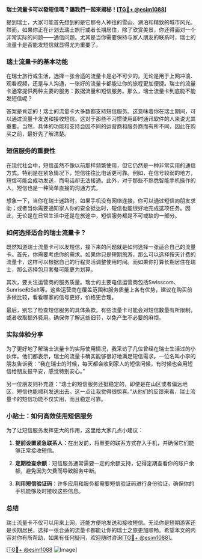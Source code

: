 **瑞士流量卡可以發短信嗎？讓我們一起來揭秘！[[TG💪+ @esim1088](https://t.me/s/esim1088)]**

提到瑞士，大家可能首先想到的是它那令人神往的雪山、湖泊和精致的城市风光。然而，如果你正在计划去瑞士旅行或者长期居住，除了欣赏美景，你还得面对一个非常实际的问题——通信问题。尤其是当你需要保持与家人朋友的联系时，瑞士的流量卡是否能发短信就显得尤为重要了。

### 瑞士流量卡的基本功能

在瑞士旅行或生活，选择一张合适的流量卡是必不可少的。无论是用于上网冲浪、观看视频，还是与人沟通，一张好的流量卡都能让你的旅程更加便捷。瑞士的流量卡通常提供两种主要的服务：数据流量和短信服务。那么，瑞士流量卡到底能不能发短信呢？

答案是肯定的！瑞士的流量卡大多数都支持短信服务。这意味着你在瑞士期间，可以通过流量卡发送和接收短信。这对于那些不习惯使用即时通讯软件的人来说尤其重要。当然，具体的功能和支持会因不同的运营商和服务商而有所不同，因此在购买之前，最好先了解清楚。

### 短信服务的重要性

在现代社会中，短信虽然不像以前那样频繁使用，但它仍然是一种非常实用的通信方式。特别是在紧急情况下，短信往往比电话更可靠。例如，在信号较弱的地方，短信可能会成功发送，而电话却无法接通。此外，对于那些不熟悉智能手机操作的人，短信也是一种简单直接的沟通方式。

想象一下，当你在瑞士迷路时，如果手机没有网络连接，你可以通过短信向朋友求助；或者当你需要通知家人你的安全抵达时，短信也能很好地完成这项任务。因此，无论是在日常生活中还是在旅途中，短信服务都是不可或缺的一部分。

### 如何选择适合的瑞士流量卡？

既然知道瑞士流量卡可以发短信，接下来的问题就是如何选择一张适合自己的流量卡。首先，你需要考虑你的需求。如果你只是短期旅游，那么可以选择按天计费的流量卡，这样可以根据自己的行程灵活调整使用时间。而如果你打算长期居住在瑞士，那么选择包月套餐可能更为划算。

其次，要关注运营商的服务质量。瑞士的主要电信运营商包括Swisscom、Sunrise和Salt等。这些运营商在覆盖范围和服务质量上各有优势，建议在购买前多做比较，看看哪家的信号更好，价格更合理。

最后，别忘了检查短信服务的具体条款。有些流量卡可能会对短信数量有所限制，或者收取额外费用。确保你了解这些细节，以免产生不必要的麻烦。

### 实际体验分享

为了更好地了解瑞士流量卡的实际使用情况，我采访了几位曾经在瑞士生活过的小伙伴。他们都表示，瑞士的流量卡确实能够很好地满足短信需求。一位名叫小李的朋友告诉我：“我在瑞士的时候，每天都会收到家人的短信问候，有时候也会用短信给朋友报平安，感觉特别安心。”

另一位朋友则补充道：“瑞士的短信服务还挺稳定的，即使是在山区或者偏远地区，短信也能顺利发送出去。这一点让我觉得很惊喜。”从他们的反馈来看，瑞士流量卡的短信功能不仅实用，而且稳定可靠。

### 小贴士：如何高效使用短信服务

为了让短信服务发挥更大的作用，这里给大家几点小建议：

1. **提前设置紧急联系人**：在出发前，将重要的联系方式存入手机，并确保它们能够正常接收短信。
   
2. **定期检查余额**：短信服务通常需要一定的余额支持，记得定期查看你的账户余额，避免因为欠费而导致服务中断。

3. **利用短信验证码**：许多应用和服务都需要短信验证码进行身份验证，确保你的手机能够及时接收这些信息。

### 总结

瑞士流量卡不仅可以用来上网，还能方便地发送和接收短信。无论你是短期游客还是长期居民，选择一张合适的流量卡都能让你的瑞士之旅更加顺畅。希望本文的内容对你有所帮助，如果有任何疑问，欢迎随时咨询[[TG💪+ @esim1088](https://t.me/s/esim1088)]。

[[TG💪+ @esim1088](https://t.me/s/esim1088) ![Image](https://i.postimg.cc/4NQfJmqS/Snipaste-2025-05-13-00-14-12.png)]